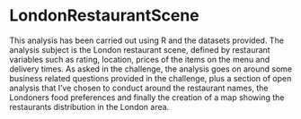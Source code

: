 # LondonRestaurantScene

This analysis has been carried out using R and the datasets provided. The analysis subject is the London restaurant scene, defined by restaurant variables such as rating, location, prices of the items on the menu and delivery times. As asked in the challenge, the analysis goes on around some business related questions provided in the challenge, plus a section of open analysis that I’ve chosen to conduct around the restaurant names, the Londoners food preferences and finally the creation of a map showing the restaurants distribution in the London area.
